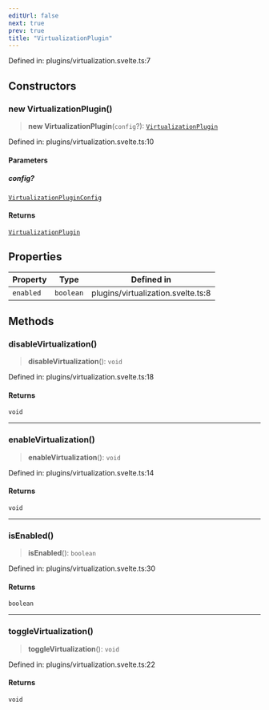```yaml
---
editUrl: false
next: true
prev: true
title: "VirtualizationPlugin"
---
```


Defined in: plugins/virtualization.svelte.ts:7

## Constructors

### new VirtualizationPlugin()

> **new VirtualizationPlugin**(`config`?): [`VirtualizationPlugin`](/api/classes/virtualizationplugin/)

Defined in: plugins/virtualization.svelte.ts:10

#### Parameters

##### config?

[`VirtualizationPluginConfig`](/api/type-aliases/virtualizationpluginconfig/)

#### Returns

[`VirtualizationPlugin`](/api/classes/virtualizationplugin/)

## Properties

| Property | Type | Defined in |
| ------ | ------ | ------ |
| <a id="enabled"></a> `enabled` | `boolean` | plugins/virtualization.svelte.ts:8 |

## Methods

### disableVirtualization()

> **disableVirtualization**(): `void`

Defined in: plugins/virtualization.svelte.ts:18

#### Returns

`void`

***

### enableVirtualization()

> **enableVirtualization**(): `void`

Defined in: plugins/virtualization.svelte.ts:14

#### Returns

`void`

***

### isEnabled()

> **isEnabled**(): `boolean`

Defined in: plugins/virtualization.svelte.ts:30

#### Returns

`boolean`

***

### toggleVirtualization()

> **toggleVirtualization**(): `void`

Defined in: plugins/virtualization.svelte.ts:22

#### Returns

`void`

